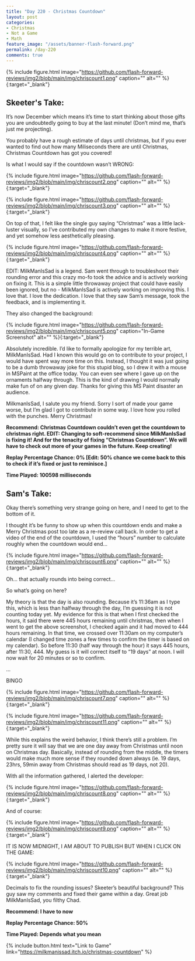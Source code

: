 ```yaml
---
title: "Day 220 - Christmas Countdown"
layout: post
categories:
- Christmas
- Not a Game
- Math
feature_image: "/assets/banner-flash-forward.png"
permalink: /day-220
comments: true
---
```


{% include figure.html image="https://github.com/flash-forward-reviews/img2/blob/main/img/chriscount1.png" caption="" alt="" %}{:target="_blank"}
 
## Skeeter's Take:

It’s now December which means it’s time to start thinking about those gifts you are undoubtedly going to buy at the last minute! (Don’t mind me, that’s just me projecting). 

You probably have a rough estimate of days until christmas, but if you ever wanted to find out how many Miliseconds there are until Christmas, Christmas Countdown has got you covered!

Is what I would say if the countdown wasn’t WRONG: 

{% include figure.html image="https://github.com/flash-forward-reviews/img2/blob/main/img/chriscount2.png" caption="" alt="" %}{:target="_blank"}

{% include figure.html image="https://github.com/flash-forward-reviews/img2/blob/main/img/chriscount3.png" caption="" alt="" %}{:target="_blank"}

On top of that, I felt like the single guy saying “Christmas” was a little lack-luster visually, so I’ve contributed my own changes to make it more festive, and yet somehow less aesthetically pleasing. 

{% include figure.html image="https://github.com/flash-forward-reviews/img2/blob/main/img/chriscount4.png" caption="" alt="" %}{:target="_blank"}

EDIT: MilkManIsSad is a legend. Sam went through to troubleshoot their rounding error and this crazy mo-fo took the advice and is actively working on fixing it. This is a simple little throwaway project that could have easily been ignored, but no - MilkManIsSad is actively working on improving this. I love that. I love the dedication. I love that they saw Sam’s message, took the feedback, and is implementing it. 

They also changed the background:

{% include figure.html image="https://github.com/flash-forward-reviews/img2/blob/main/img/chriscount5.png" caption="In-Game Screenshot" alt="" %}{:target="_blank"}

Absolutely incredible. I’d like to formally apologize for my terrible art, MilkManIsSad. Had I known this would go on to contribute to your project, I would have spent way more time on this. Instead, I thought it was just going to be a dumb throwaway joke for this stupid blog, so I drew it with a mouse in MSPaint at the office today. You can even see where I gave up on the ornaments halfway through. This is the kind of drawing I would normally make fun of on any given day. Thanks for giving this MS Paint disaster an audience. 

MilkmanIsSad, I salute you my friend. Sorry I sort of made your game worse, but I’m glad I got to contribute in some way. I love how you rolled with the punches. Merry Christmas!

**Recommend: Christmas Countdown couldn’t even get the countdown to christmas right. EDIT: Changing to soft-recommend since MilkManIsSad is fixing it! And for the tenacity of fixing “Christmas Countdown”. We will have to check out more of your games in the future. Keep creating!**

**Replay Percentage Chance: 0% [Edit: 50% chance we come back to this to check if it’s fixed or just to reminisce.]**

**Time Played: 100598 milliseconds** 

## Sam's Take:

Okay there’s something very strange going on here, and I need to get to the bottom of it.

I thought it’s be funny to show up when this countdown ends and make a Merry Christmas post too late as a re-review call back. In order to get a video of the end of the countdown, I used the “hours” number to calculate roughly when the countdown would end...

{% include figure.html image="https://github.com/flash-forward-reviews/img2/blob/main/img/chriscount6.png" caption="" alt="" %}{:target="_blank"}

Oh... that actually rounds into being correct...

So what’s going on here?

My theory is that the day is also rounding. Because it’s 11:36am as I type this, which is less than halfway through the day, I’m guessing it is not counting today yet. My evidence for this is that when I first checked the hours, it said there were 445 hours remaining until christmas, then when I went to get the above screenshot, I checked again and it had moved to 444 hours remaining. In that time, we crossed over 11:30am on my computer’s calendar (I changed time zones a few times to confirm the timer is based on my calendar). So before 11:30 (half way through the hour) it says 445 hours, after 11:30, 444. My guess is it will correct itself to “19 days” at noon. I will now wait for 20 minutes or so to confirm.

...

BINGO

{% include figure.html image="https://github.com/flash-forward-reviews/img2/blob/main/img/chriscount7.png" caption="" alt="" %}{:target="_blank"}

{% include figure.html image="https://github.com/flash-forward-reviews/img2/blob/main/img/chriscount11.png" caption="" alt="" %}{:target="_blank"}

While this explains the weird behavior, I think there’s still a problem. I’m pretty sure it will say that we are one day away from Christmas until noon on Christmas day. Basically, instead of rounding from the middle, the timers would make much more sense if they rounded down always (ie. 19 days, 23hrs, 59min away from Christmas should read as 19 days, not 20).

With all the information gathered, I alerted the developer:

{% include figure.html image="https://github.com/flash-forward-reviews/img2/blob/main/img/chriscount8.png" caption="" alt="" %}{:target="_blank"}

And of course:

{% include figure.html image="https://github.com/flash-forward-reviews/img2/blob/main/img/chriscount9.png" caption="" alt="" %}{:target="_blank"}

IT IS NOW MIDNIGHT, I AM ABOUT TO PUBLISH BUT WHEN I CLICK ON THE GAME:

{% include figure.html image="https://github.com/flash-forward-reviews/img2/blob/main/img/chriscount10.png" caption="" alt="" %}{:target="_blank"}

Decimals to fix the rounding issues? Skeeter’s beautiful background? This guy saw my comments and fixed their game within a day. Great job MilkManIsSad, you filthy Chad.

**Recommend: I have to now**

**Replay Percentage Chance: 50%**

**Time Played: Depends what you mean** 

{% include button.html text="Link to Game" link="https://milkmanissad.itch.io/christmas-countdown" %}